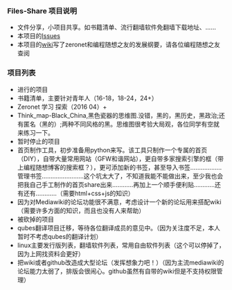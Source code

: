 ### Files-Share 项目说明
* 文件分享，小项目共享。如书籍清单、流行翻墙软件免翻墙下载地址、……
* 本项目的[Issues](https://github.com/am630/Files-Share/issues)  
* 本项目的[wiki](https://github.com/am630/Files-Share/wiki)写了zeronet和编程随想之友的发展纲要，请各位编程随想之友查阅
### 项目列表
* 进行的项目
 * 书籍清单，主要针对青年人（16-18，18-24，24+）
 * Zeronet 学习 探索（2016 04）+
 * Think_map-Black_China,黑色瓷器的思维图.没错，黑的，黑历史，黑政治;还有匿名（黑的）;两种不同风格的黑。思维图很考验大局观，各位同学有空就来练习一下。
* 暂时停止的项目
 * 首页制作工具，初步准备用python来写。该工具只制作一个专属的首页（DIY），自带大量常用网站（GFW和谐网站），更自带多家搜索引擎的框（带上编程随想博客的搜索框？），更可添加新的书签，甚至导入书签………………管理书签……………………这个坑太大了，不知道我能不能做出来，至少我也会把我自己手工制作的首页share出来…………再加上一个顺手便利贴…………还有还有…………（需要html+css+js的知识）
 * 因为对Mediawiki的论坛功能很不满意，考虑设计一个新的论坛用来搭配wiki（需要许多方面的知识，而且也没有人来帮助）
* 被砍掉的项目
 * qubes翻译项目迁移，等待各位翻译成员的意见中。（因为关注度不足，本人暂时不考虑qubes的翻译计划）
 * linux主要发行版列表，翻墙软件列表，常用自由软件列表（这个可以停掉了，因为上网找资料会更好）
 * 把wiki或者github改造成大型论坛（发挥想象力吧！）（因为主流mediawiki的论坛能力太弱了，排版会很闹心。github虽然有自带的wiki但是不支持权限管理）
